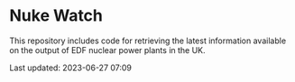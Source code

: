 # Nuke Watch

This repository includes code for retrieving the latest information available on the output of EDF nuclear power plants in the UK.

Last updated: 2023-06-27 07:09